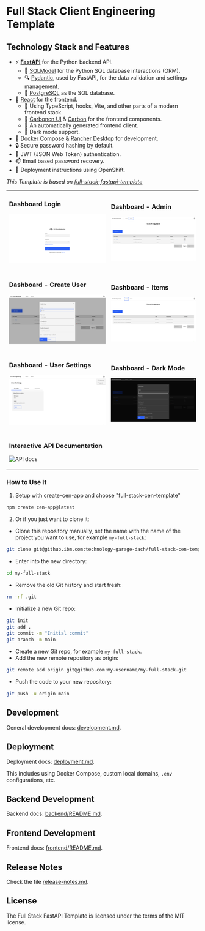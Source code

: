 # Full Stack Client Engineering Template

## Technology Stack and Features

- ⚡ [**FastAPI**](https://fastapi.tiangolo.com) for the Python backend API.
  - 🧰 [SQLModel](https://sqlmodel.tiangolo.com) for the Python SQL database interactions (ORM).
  - 🔍 [Pydantic](https://docs.pydantic.dev), used by FastAPI, for the data validation and settings management.
  - 💾 [PostgreSQL](https://www.postgresql.org) as the SQL database.
- 🚀 [React](https://react.dev) for the frontend.
  - 💃 Using TypeScript, hooks, Vite, and other parts of a modern frontend stack.
  - 🎨 [Carboncn UI](https://www.carboncn.dev/) & [Carbon](https://carbondesignsystem.com/) for the frontend components.
  - 🤖 An automatically generated frontend client.
  - 🦇 Dark mode support.
- 🐋 [Docker Compose](https://www.docker.com) & [Rancher Desktop](https://rancherdesktop.io/) for development.
- 🔒 Secure password hashing by default.
- 🔑 JWT (JSON Web Token) authentication.
- 📫 Email based password recovery.
- 🚢 Deployment instructions using OpenShift.

_This Template is based on [full-stack-fastapi-template](https://github.com/fastapi/full-stack-fastapi-template)_

<table>
<tbody>
<tr>
<td>

### Dashboard Login

![API docs](img/login.png)

</td>
<td>

### Dashboard - Admin

![API docs](img/dashboard.png)

</td>
</tr>
<tr>
<td>

### Dashboard - Create User

![API docs](img/dashboard-create.png)

</td>
<td>

### Dashboard - Items

![API docs](img/dashboard-items.png)

</td>
</tr>
<tr>
<td>

### Dashboard - User Settings

![API docs](img/dashboard-user-settings.png)

</td>
<td>

### Dashboard - Dark Mode

![API docs](img/dashboard-dark.png)

</td>
</tr>
<tr>
<td>

### Interactive API Documentation

![API docs](img/docs.png)

</td>
<td></td>
</tr>

  </tbody>
</table>

### How to Use It

1. Setup with create-cen-app and choose "full-stack-cen-template"

```bash
npm create cen-app@latest
```

2. Or if you just want to clone it:

- Clone this repository manually, set the name with the name of the project you want to use, for example `my-full-stack`:

```bash
git clone git@github.ibm.com:technology-garage-dach/full-stack-cen-template.git my-full-stack
```

- Enter into the new directory:

```bash
cd my-full-stack
```

- Remove the old Git history and start fresh:

```bash
rm -rf .git
```

- Initialize a new Git repo:

```bash
git init
git add .
git commit -m "Initial commit"
git branch -m main
```

- Create a new Git repo, for example `my-full-stack`.
- Add the new remote repository as origin:

```bash
git remote add origin git@github.com:my-username/my-full-stack.git
```

- Push the code to your new repository:

```bash
git push -u origin main
```

## Development

General development docs: [development.md](./development.md).

## Deployment

Deployment docs: [deployment.md](./deployment.md).

This includes using Docker Compose, custom local domains, `.env` configurations, etc.

## Backend Development

Backend docs: [backend/README.md](./backend/README.md).

## Frontend Development

Frontend docs: [frontend/README.md](./frontend/README.md).

## Release Notes

Check the file [release-notes.md](./release-notes.md).

## License

The Full Stack FastAPI Template is licensed under the terms of the MIT license.
